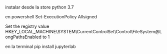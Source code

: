 instalar desde la store python 3.7


en powershell
Set-ExecutionPolicy Allsigned

Set the registry value 
HKEY_LOCAL_MACHINE\SYSTEM\CurrentControlSet\Control\FileSystem@LongPathsEnabled to 1

en la terminal
pip install jupyterlab